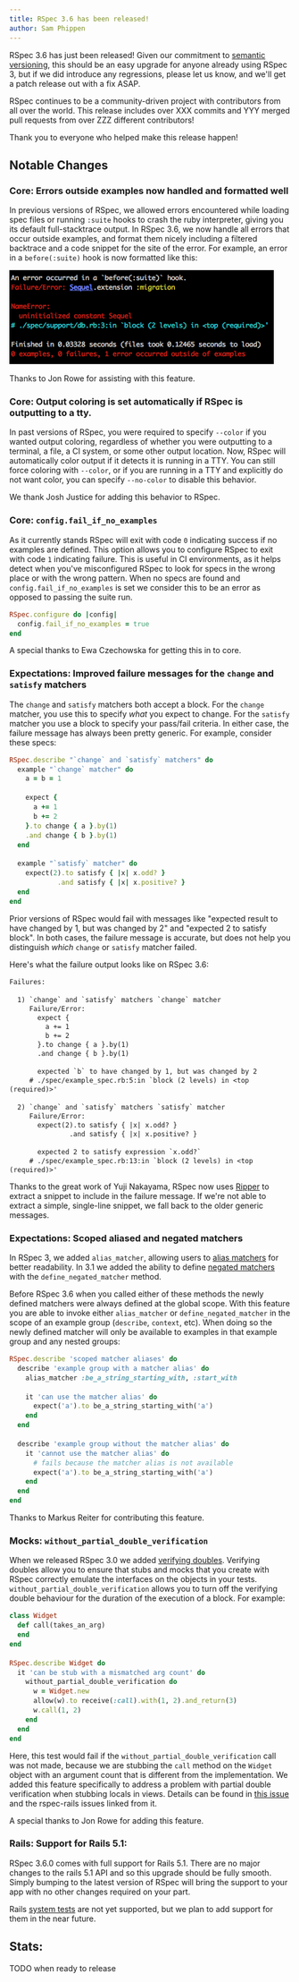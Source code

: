 ```yaml
---
title: RSpec 3.6 has been released!
author: Sam Phippen
---
```


RSpec 3.6 has just been released! Given our commitment to
[semantic versioning](http://semver.org/), this should be an easy
upgrade for anyone already using RSpec 3, but if we did introduce
any regressions, please let us know, and we'll get a patch release
out with a fix ASAP.

RSpec continues to be a community-driven project with contributors
from all over the world. This release includes over XXX commits and YYY
merged pull requests from over ZZZ different contributors!

Thank you to everyone who helped make this release happen!

## Notable Changes

### Core: Errors outside examples now handled and formatted well

In previous versions of RSpec, we allowed errors encountered while loading spec
files or running `:suite` hooks to crash the ruby interpreter, giving you its
default full-stacktrace output.  In RSpec 3.6, we now handle all errors that
occur outside examples, and format them nicely including a filtered backtrace
and a code snippet for the site of the error.  For example, an error in a
`before(:suite)` hook is now formatted like this:

<img alt="Errors outside example execution"
src="/images/blog/errors_outside_example.png">

Thanks to Jon Rowe for assisting with this feature.

### Core: Output coloring is set automatically if RSpec is outputting to a tty.

In past versions of RSpec, you were required to specify `--color` if you wanted
output coloring, regardless of whether you were outputting to a terminal, a
file, a CI system, or some other output location. Now, RSpec will automatically
color output if it detects it is running in a TTY. You can still force coloring
with `--color`, or if you are running in a TTY and explicitly do not want color,
you can specify `--no-color` to disable this behavior.

We thank Josh Justice for adding this behavior to RSpec.

### Core: `config.fail_if_no_examples`

As it currently stands RSpec will exit with code `0` indicating success if no
examples are defined. This option allows you to configure RSpec to exit with
code `1` indicating failure. This is useful in CI environments, as it helps
detect when you've misconfigured RSpec to look for specs in the wrong place or
with the wrong pattern. When no specs are found and `config.fail_if_no_examples`
is set we consider this to be an error as opposed to passing the suite run.

~~~ ruby
RSpec.configure do |config|
  config.fail_if_no_examples = true
end
~~~

A special thanks to Ewa Czechowska for getting this in to core.

### Expectations: Improved failure messages for the `change` and `satisfy` matchers

The `change` and `satisfy` matchers both accept a block. For the
`change` matcher, you use this to specify _what_ you expect to change.
For the `satisfy` matcher you use a block to specify your pass/fail
criteria.  In either case, the failure message has always been pretty
generic.  For example, consider these specs:

~~~ ruby
RSpec.describe "`change` and `satisfy` matchers" do
  example "`change` matcher" do
    a = b = 1

    expect {
      a += 1
      b += 2
    }.to change { a }.by(1)
    .and change { b }.by(1)
  end

  example "`satisfy` matcher" do
    expect(2).to satisfy { |x| x.odd? }
            .and satisfy { |x| x.positive? }
  end
end
~~~

Prior versions of RSpec would fail with messages like
"expected result to have changed by 1, but was changed by 2"
and "expected 2 to satisfy block".  In both cases, the failure
message is accurate, but does not help you distinguish _which_
`change` or `satisfy` matcher failed.

Here's what the failure output looks like on RSpec 3.6:

~~~
Failures:

  1) `change` and `satisfy` matchers `change` matcher
     Failure/Error:
       expect {
         a += 1
         b += 2
       }.to change { a }.by(1)
       .and change { b }.by(1)

       expected `b` to have changed by 1, but was changed by 2
     # ./spec/example_spec.rb:5:in `block (2 levels) in <top (required)>'

  2) `change` and `satisfy` matchers `satisfy` matcher
     Failure/Error:
       expect(2).to satisfy { |x| x.odd? }
               .and satisfy { |x| x.positive? }

       expected 2 to satisfy expression `x.odd?`
     # ./spec/example_spec.rb:13:in `block (2 levels) in <top (required)>'
~~~

Thanks to the great work of Yuji Nakayama, RSpec now uses
[Ripper](http://ruby-doc.org/stdlib-2.4.0/libdoc/ripper/rdoc/Ripper.html)
to extract a snippet to include in the failure message. If we're not
able to extract a simple, single-line snippet, we fall back to the older
generic messages.

### Expectations: Scoped aliased and negated matchers

In RSpec 3, we added `alias_matcher`, allowing users to 
[alias matchers](http://rspec.info/blog/2014/01/new-in-rspec-3-composable-matchers/#matcher-aliases) 
for better readability. In 3.1 we added the ability to define
[negated matchers](http://rspec.info/blog/2014/09/rspec-3-1-has-been-released/#expectations-new-definenegatedmatcher-api)
with the `define_negated_matcher` method.

Before RSpec 3.6 when you called either of these methods the newly defined
matchers were always defined at the global scope. With this feature you are able
to invoke either `alias_matcher` or `define_negated_matcher` in the scope of an
example group (`describe`, `context`, etc). When doing so the newly defined
matcher will only be available to examples in that example group and any nested
groups:

~~~ ruby
RSpec.describe 'scoped matcher aliases' do
  describe 'example group with a matcher alias' do
    alias_matcher :be_a_string_starting_with, :start_with

    it 'can use the matcher alias' do
      expect('a').to be_a_string_starting_with('a')
    end
  end

  describe 'example group without the matcher alias' do
    it 'cannot use the matcher alias' do
      # fails because the matcher alias is not available
      expect('a').to be_a_string_starting_with('a')
    end
  end
end
~~~

Thanks to Markus Reiter for contributing this feature.

### Mocks: `without_partial_double_verification`

When we released RSpec 3.0 we added [verifying doubles](http://rspec.info/blog/2014/05/notable-changes-in-rspec-3/#verifying-doubles).
Verifying doubles allow you to ensure that stubs and mocks that you create with
RSpec correctly emulate the interfaces on the objects in your tests.
`without_partial_double_verification` allows you to turn off the verifying
double behaviour for the duration of the execution of a block. For example:

~~~ ruby
class Widget
  def call(takes_an_arg)
  end
end

RSpec.describe Widget do
  it 'can be stub with a mismatched arg count' do
    without_partial_double_verification do
      w = Widget.new
      allow(w).to receive(:call).with(1, 2).and_return(3)
      w.call(1, 2)
    end
  end
end
~~~

Here, this test would fail if the `without_partial_double_verification` call was
not made, because we are stubbing the `call` method on the `Widget` object with
an argument count that is different from the implementation. We added this feature
specifically to address a problem with partial double verification when stubbing
locals in views. Details can be found in [this issue](https://github.com/rspec/rspec-mocks/issues/1102)
and the rspec-rails issues linked from it.

A special thanks to Jon Rowe for adding this feature.

### Rails: Support for Rails 5.1:

RSpec 3.6.0 comes with full support for Rails 5.1. There are no major changes to
the rails 5.1 API and so this upgrade should be fully smooth. Simply bumping to
the latest version of RSpec will bring the support to your app with no other
changes required on your part.

Rails [system tests](http://weblog.rubyonrails.org/2017/4/27/Rails-5-1-final/) are not yet supported,
but we plan to add support for them in the near future.


## Stats:

TODO when ready to release
